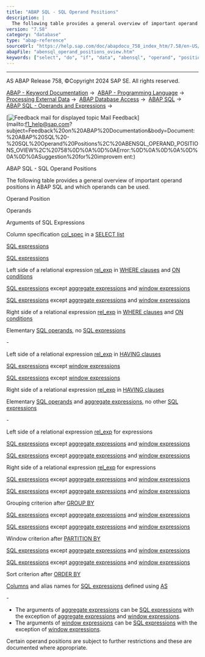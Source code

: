 ```yaml
---
title: "ABAP SQL - SQL Operand Positions"
description: |
  The following table provides a general overview of important operand positions in ABAP SQL and which operands can be used. Operand Position Operands Arguments of SQL Expressions Column specification col_spec(https://help.sap.com/doc/abapdocu_758_index_htm/7.58/en-US/abapselect_clause_col_spec.htm
version: "7.58"
category: "database"
type: "abap-reference"
sourceUrl: "https://help.sap.com/doc/abapdocu_758_index_htm/7.58/en-US/abensql_operand_positions_oview.htm"
abapFile: "abensql_operand_positions_oview.htm"
keywords: ["select", "do", "if", "data", "abensql", "operand", "positions", "oview"]
---
```


* * *

AS ABAP Release 758, ©Copyright 2024 SAP SE. All rights reserved.

[ABAP - Keyword Documentation](https://help.sap.com/doc/abapdocu_758_index_htm/7.58/en-US/abenabap.htm) →  [ABAP - Programming Language](https://help.sap.com/doc/abapdocu_758_index_htm/7.58/en-US/abenabap_reference.htm) →  [Processing External Data](https://help.sap.com/doc/abapdocu_758_index_htm/7.58/en-US/abenabap_language_external_data.htm) →  [ABAP Database Access](https://help.sap.com/doc/abapdocu_758_index_htm/7.58/en-US/abendb_access.htm) →  [ABAP SQL](https://help.sap.com/doc/abapdocu_758_index_htm/7.58/en-US/abenabap_sql.htm) →  [ABAP SQL - Operands and Expressions](https://help.sap.com/doc/abapdocu_758_index_htm/7.58/en-US/abenabap_sql_operands.htm) → 

 [![](Mail.gif?object=Mail.gif "Feedback mail for displayed topic") Mail Feedback](mailto:f1_help@sap.com?subject=Feedback%20on%20ABAP%20Documentation&body=Document:%20ABAP%20SQL%20-%20SQL%20Operand%20Positions%2C%20ABENSQL_OPERAND_POSITIONS_OVIEW%2C%20758%0D%0A%0D%0AError:%0D%0A%0D%0A%0D%0A%0D%0ASuggestion%20for%20improvem
ent:)

ABAP SQL - SQL Operand Positions

The following table provides a general overview of important operand positions in ABAP SQL and which operands can be used.

Operand Position

Operands

Arguments of SQL Expressions

Column specification [col\_spec](https://help.sap.com/doc/abapdocu_758_index_htm/7.58/en-US/abapselect_clause_col_spec.htm) in a [SELECT list](https://help.sap.com/doc/abapdocu_758_index_htm/7.58/en-US/abapselect_list.htm)

[SQL expressions](https://help.sap.com/doc/abapdocu_758_index_htm/7.58/en-US/abapsql_expr.htm)

[SQL expressions](https://help.sap.com/doc/abapdocu_758_index_htm/7.58/en-US/abapsql_expr.htm)

Left side of a relational expression [rel\_exp](https://help.sap.com/doc/abapdocu_758_index_htm/7.58/en-US/abenabap_sql_stmt_logexp.htm) in [WHERE clauses](https://help.sap.com/doc/abapdocu_758_index_htm/7.58/en-US/abapwhere.htm) and [ON conditions](https://help.sap.com/doc/abapdocu_758_index_htm/7.58/en-US/abapselect_join.htm)

[SQL expressions](https://help.sap.com/doc/abapdocu_758_index_htm/7.58/en-US/abapsql_expr.htm) except [aggregate expressions](https://help.sap.com/doc/abapdocu_758_index_htm/7.58/en-US/abapselect_aggregate.htm) and [window expressions](https://help.sap.com/doc/abapdocu_758_index_htm/7.58/en-US/abapselect_over.htm)

[SQL expressions](https://help.sap.com/doc/abapdocu_758_index_htm/7.58/en-US/abapsql_expr.htm) except [aggregate expressions](https://help.sap.com/doc/abapdocu_758_index_htm/7.58/en-US/abapselect_aggregate.htm) and [window expressions](https://help.sap.com/doc/abapdocu_758_index_htm/7.58/en-US/abapselect_over.htm)

Right side of a relational expression [rel\_exp](https://help.sap.com/doc/abapdocu_758_index_htm/7.58/en-US/abenabap_sql_stmt_logexp.htm) in [WHERE clauses](https://help.sap.com/doc/abapdocu_758_index_htm/7.58/en-US/abapwhere.htm) and [ON conditions](https://help.sap.com/doc/abapdocu_758_index_htm/7.58/en-US/abapselect_join.htm)

Elementary [SQL operands](https://help.sap.com/doc/abapdocu_758_index_htm/7.58/en-US/abensql_operands.htm), no [SQL expressions](https://help.sap.com/doc/abapdocu_758_index_htm/7.58/en-US/abapsql_expr.htm)

\-

Left side of a relational expression [rel\_exp](https://help.sap.com/doc/abapdocu_758_index_htm/7.58/en-US/abenabap_sql_stmt_logexp.htm) in [HAVING clauses](https://help.sap.com/doc/abapdocu_758_index_htm/7.58/en-US/abaphaving_clause.htm)

[SQL expressions](https://help.sap.com/doc/abapdocu_758_index_htm/7.58/en-US/abapsql_expr.htm) except [window expressions](https://help.sap.com/doc/abapdocu_758_index_htm/7.58/en-US/abapselect_over.htm)

[SQL expressions](https://help.sap.com/doc/abapdocu_758_index_htm/7.58/en-US/abapsql_expr.htm) except [window expressions](https://help.sap.com/doc/abapdocu_758_index_htm/7.58/en-US/abapselect_over.htm)

Right side of a relational expression [rel\_exp](https://help.sap.com/doc/abapdocu_758_index_htm/7.58/en-US/abenabap_sql_stmt_logexp.htm) in [HAVING clauses](https://help.sap.com/doc/abapdocu_758_index_htm/7.58/en-US/abaphaving_clause.htm)

Elementary [SQL operands](https://help.sap.com/doc/abapdocu_758_index_htm/7.58/en-US/abensql_operands.htm) and [aggregate expressions](https://help.sap.com/doc/abapdocu_758_index_htm/7.58/en-US/abapselect_aggregate.htm), no other [SQL expressions](https://help.sap.com/doc/abapdocu_758_index_htm/7.58/en-US/abapsql_expr.htm)

\-

Left side of a relational expression [rel\_exp](https://help.sap.com/doc/abapdocu_758_index_htm/7.58/en-US/abenabap_sql_expr_logexp.htm) for expressions

[SQL expressions](https://help.sap.com/doc/abapdocu_758_index_htm/7.58/en-US/abapsql_expr.htm) except [aggregate expressions](https://help.sap.com/doc/abapdocu_758_index_htm/7.58/en-US/abapselect_aggregate.htm) and [window expressions](https://help.sap.com/doc/abapdocu_758_index_htm/7.58/en-US/abapselect_over.htm)

[SQL expressions](https://help.sap.com/doc/abapdocu_758_index_htm/7.58/en-US/abapsql_expr.htm) except [aggregate expressions](https://help.sap.com/doc/abapdocu_758_index_htm/7.58/en-US/abapselect_aggregate.htm) and [window expressions](https://help.sap.com/doc/abapdocu_758_index_htm/7.58/en-US/abapselect_over.htm)

Right side of a relational expression [rel\_exp](https://help.sap.com/doc/abapdocu_758_index_htm/7.58/en-US/abenabap_sql_expr_logexp.htm) for expressions

[SQL expressions](https://help.sap.com/doc/abapdocu_758_index_htm/7.58/en-US/abapsql_expr.htm) except [aggregate expressions](https://help.sap.com/doc/abapdocu_758_index_htm/7.58/en-US/abapselect_aggregate.htm) and [window expressions](https://help.sap.com/doc/abapdocu_758_index_htm/7.58/en-US/abapselect_over.htm)

[SQL expressions](https://help.sap.com/doc/abapdocu_758_index_htm/7.58/en-US/abapsql_expr.htm) except [aggregate expressions](https://help.sap.com/doc/abapdocu_758_index_htm/7.58/en-US/abapselect_aggregate.htm) and [window expressions](https://help.sap.com/doc/abapdocu_758_index_htm/7.58/en-US/abapselect_over.htm)

Grouping criterion after [GROUP BY](https://help.sap.com/doc/abapdocu_758_index_htm/7.58/en-US/abapgroupby_clause.htm)

[SQL expressions](https://help.sap.com/doc/abapdocu_758_index_htm/7.58/en-US/abapsql_expr.htm) except [aggregate expressions](https://help.sap.com/doc/abapdocu_758_index_htm/7.58/en-US/abapselect_aggregate.htm) and [window expressions](https://help.sap.com/doc/abapdocu_758_index_htm/7.58/en-US/abapselect_over.htm)

[SQL expressions](https://help.sap.com/doc/abapdocu_758_index_htm/7.58/en-US/abapsql_expr.htm) except [aggregate expressions](https://help.sap.com/doc/abapdocu_758_index_htm/7.58/en-US/abapselect_aggregate.htm) and [window expressions](https://help.sap.com/doc/abapdocu_758_index_htm/7.58/en-US/abapselect_over.htm)

Window criterion after [PARTITION BY](https://help.sap.com/doc/abapdocu_758_index_htm/7.58/en-US/abapselect_over.htm)

[SQL expressions](https://help.sap.com/doc/abapdocu_758_index_htm/7.58/en-US/abapsql_expr.htm) except [aggregate expressions](https://help.sap.com/doc/abapdocu_758_index_htm/7.58/en-US/abapselect_aggregate.htm) and [window expressions](https://help.sap.com/doc/abapdocu_758_index_htm/7.58/en-US/abapselect_over.htm)

[SQL expressions](https://help.sap.com/doc/abapdocu_758_index_htm/7.58/en-US/abapsql_expr.htm) except [aggregate expressions](https://help.sap.com/doc/abapdocu_758_index_htm/7.58/en-US/abapselect_aggregate.htm) and [window expressions](https://help.sap.com/doc/abapdocu_758_index_htm/7.58/en-US/abapselect_over.htm)

Sort criterion after [ORDER BY](https://help.sap.com/doc/abapdocu_758_index_htm/7.58/en-US/abaporderby_clause.htm)

[Columns](https://help.sap.com/doc/abapdocu_758_index_htm/7.58/en-US/abenabap_sql_columns.htm) and alias names for [SQL expressions](https://help.sap.com/doc/abapdocu_758_index_htm/7.58/en-US/abapsql_expr.htm) defined using [AS](https://help.sap.com/doc/abapdocu_758_index_htm/7.58/en-US/abapselect_list.htm)

\-

-   The arguments of [aggregate expressions](https://help.sap.com/doc/abapdocu_758_index_htm/7.58/en-US/abapselect_aggregate.htm) can be [SQL expressions](https://help.sap.com/doc/abapdocu_758_index_htm/7.58/en-US/abapsql_expr.htm) with the exception of [aggregate expressions](https://help.sap.com/doc/abapdocu_758_index_htm/7.58/en-US/abapselect_aggregate.htm) and [window expressions](https://help.sap.com/doc/abapdocu_758_index_htm/7.58/en-US/abapselect_over.htm).
-   The arguments of [window expressions](https://help.sap.com/doc/abapdocu_758_index_htm/7.58/en-US/abapselect_over.htm) can be [SQL expressions](https://help.sap.com/doc/abapdocu_758_index_htm/7.58/en-US/abapsql_expr.htm) with the exception of [window expressions](https://help.sap.com/doc/abapdocu_758_index_htm/7.58/en-US/abapselect_over.htm).

Certain operand positions are subject to further restrictions and these are documented where appropriate.